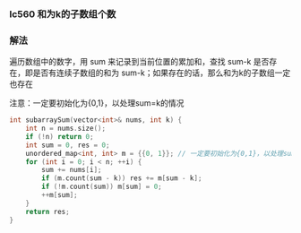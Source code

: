 ### lc560 和为k的子数组个数

### 解法

遍历数组中的数字，用 sum 来记录到当前位置的累加和，查找 sum-k 是否存在，即是否有连续子数组的和为 sum-k；如果存在的话，那么和为k的子数组一定也存在

注意：一定要初始化为{0,1}，以处理sum=k的情况

```cpp
int subarraySum(vector<int>& nums, int k) {
    int n = nums.size();
    if (!n) return 0;
    int sum = 0, res = 0;
    unordered_map<int, int> m = {{0, 1}}; // 一定要初始化为{0,1}，以处理sum=k的情况
    for (int i = 0; i < n; ++i) {
        sum += nums[i];
        if (m.count(sum - k)) res += m[sum - k];
        if (!m.count(sum)) m[sum] = 0;
        ++m[sum];
    }   
    return res;
}
```
